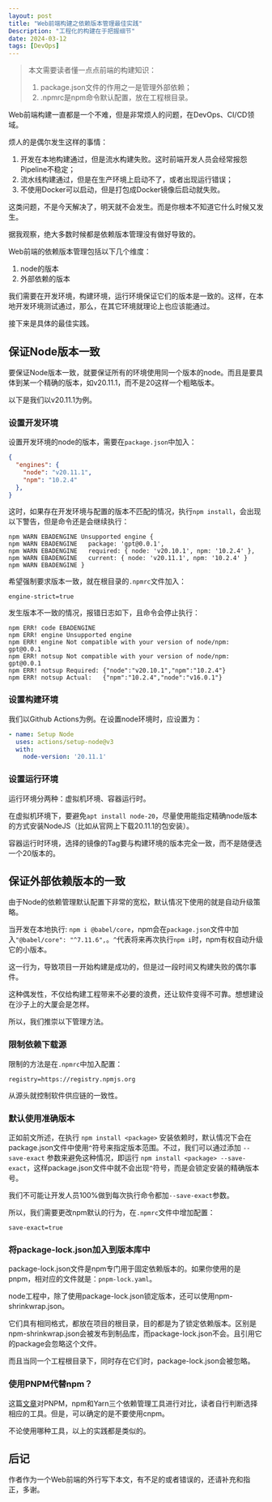 ```yaml
---
layout: post
title: "Web前端构建之依赖版本管理最佳实践"
Description: "工程化的构建在于把握细节"
date: 2024-03-12
tags: [DevOps]
---
```

> 本文需要读者懂一点点前端的构建知识：
> 1. package.json文件的作用之一是管理外部依赖；
> 2. .npmrc是npm命令默认配置，放在工程根目录。

Web前端构建一直都是一个不难，但是非常烦人的问题，在DevOps、CI/CD领域。

烦人的是偶尔发生这样的事情：

1. 开发在本地构建通过，但是流水构建失败。这时前端开发人员会经常报怨Pipeline不稳定；
2. 流水线构建通过，但是在生产环境上启动不了，或者出现运行错误；
3. 不使用Docker可以启动，但是打包成Docker镜像后启动就失败。

这类问题，不是今天解决了，明天就不会发生。而是你根本不知道它什么时候又发生。

据我观察，绝大多数时候都是依赖版本管理没有做好导致的。

Web前端的依赖版本管理包括以下几个维度：

1. node的版本
2. 外部依赖的版本

我们需要在开发环境，构建环境，运行环境保证它们的版本是一致的。这样，在本地开发环境测试通过，那么，在其它环境就理论上也应该能通过。

接下来是具体的最佳实践。

## 保证Node版本一致

要保证Node版本一致，就要保证所有的环境使用同一个版本的node。而且是要具体到某一个精确的版本，如v20.11.1，而不是20这样一个粗略版本。

以下是我们以v20.11.1为例。

### 设置开发环境

设置开发环境的node的版本，需要在`package.json`中加入：

```json
{
  "engines": {
    "node": "v20.11.1",
    "npm": "10.2.4"
  },
}
```

这时，如果存在开发环境与配置的版本不匹配的情况，执行`npm install`，会出现以下警告，但是命令还是会继续执行：

```shell
npm WARN EBADENGINE Unsupported engine {
npm WARN EBADENGINE   package: 'gpt@0.0.1',
npm WARN EBADENGINE   required: { node: 'v20.10.1', npm: '10.2.4' },
npm WARN EBADENGINE   current: { node: 'v20.11.1', npm: '10.2.4' }
npm WARN EBADENGINE }
```

希望强制要求版本一致，就在根目录的`.npmrc`文件加入：

```
engine-strict=true
```

发生版本不一致的情况，报错日志如下，且命令会停止执行：

```
npm ERR! code EBADENGINE
npm ERR! engine Unsupported engine
npm ERR! engine Not compatible with your version of node/npm: gpt@0.0.1
npm ERR! notsup Not compatible with your version of node/npm: gpt@0.0.1
npm ERR! notsup Required: {"node":"v20.10.1","npm":"10.2.4"}
npm ERR! notsup Actual:   {"npm":"10.2.4","node":"v16.0.1"}
```

### 设置构建环境
我们以Github Actions为例。在设置node环境时，应设置为：

```yaml
- name: Setup Node
  uses: actions/setup-node@v3
  with:
    node-version: '20.11.1'
```

### 设置运行环境

运行环境分两种：虚拟机环境、容器运行时。

在虚拟机环境下，要避免`apt install node-20`，尽量使用能指定精确node版本的方式安装NodeJS（比如从官网上下载20.11.1的包安装）。

容器运行时环境，选择的镜像的Tag要与构建环境的版本完全一致，而不是随便选一个20版本的。

## 保证外部依赖版本的一致

由于Node的依赖管理默认配置下非常的宽松，默认情况下使用的就是自动升级策略。

当开发在本地执行: `npm i @babel/core`，npm会在`package.json`文件中加入`"@babel/core": "^7.11.6",`。`^`代表将来再次执行`npm i`时，npm有权自动升级它的小版本。

这一行为，导致项目一开始构建是成功的，但是过一段时间又构建失败的偶尔事件。

这种偶发性，不仅给构建工程带来不必要的浪费，还让软件变得不可靠。想想建设在沙子上的大厦会是怎样。

所以，我们推崇以下管理方法。

### 限制依赖下载源
限制的方法是在`.npmrc`中加入配置：

```
registry=https://registry.npmjs.org
```

从源头就控制软件供应链的一致性。

### 默认使用准确版本

正如前文所述，在执行 `npm install <package>` 安装依赖时，默认情况下会在package.json文件中使用`^`符号来指定版本范围。不过，我们可以通过添加 `--save-exact` 参数来避免这种情况，即运行 `npm install <package> --save-exact`，这样package.json文件中就不会出现`^`符号，而是会锁定安装的精确版本号。

我们不可能让开发人员100%做到每次执行命令都加`--save-exact`参数。

所以，我们需要更改npm默认的行为，在`.npmrc`文件中增加配置：

```
save-exact=true
```

### 将package-lock.json加入到版本库中

package-lock.json文件是npm专门用于固定依赖版本的。如果你使用的是pnpm，相对应的文件就是：`pnpm-lock.yaml`。

node工程中，除了使用package-lock.json锁定版本，还可以使用npm-shrinkwrap.json。

它们具有相同格式，都放在项目的根目录，目的都是为了锁定依赖版本。区别是npm-shrinkwrap.json会被发布到制品库，而package-lock.json不会。且引用它的package会忽略这个文件。

而且当同一个工程根目录下，同时存在它们时，package-lock.json会被忽略。

### 使用PNPM代替npm？

这篇[文章](https://hackernoon.com/choosing-the-right-package-manager-npm-yarn-or-pnpm)对PNPM，npm和Yarn三个依赖管理工具进行对比，读者自行判断选择相应的工具。但是，可以确定的是不要使用cnpm。

不论使用哪种工具，以上的实践都是类似的。

## 后记

作者作为一个Web前端的外行写下本文，有不足的或者错误的，还请补充和指正，多谢。

